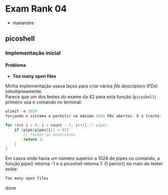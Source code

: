 # Exam Rank 04
- manandre

## picoshell

### Implementação inicial

#### Problema

- **Too many open files**

Minha implementação usava laços para criar vários *file descriptors* (FDs) simultaneamente.  
Parece que um dos testes do exame da 42 para esta função (`picoshell`) primeiro usa o comando no terminal:

```c
ulimit -n 1024
forçando o sistema a permitir no máximo 1024 FDs abertos. E o trecho:

for (int i = 0; i < count - 1; i++){ // pipes
    if (pipe(pipes[i]) < 0){
        // fechar os anteriores
        return 1;
    }
}
```
Em casos onde havia um número superior a 1024 de pipes no comando, a função pipe() retorna -1 e o picoshell retorna 1. O perror() no main do tester exibe:

```bash
Too many open files
```
done
